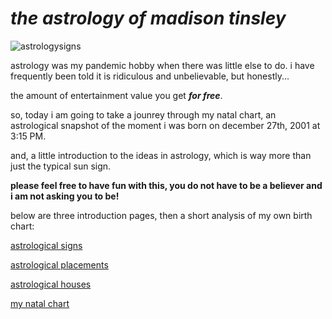 # _the astrology of madison tinsley_
![astrologysigns](https://encrypted-tbn0.gstatic.com/images?q=tbn:ANd9GcRzGEKMGP0LmfRYolyHbe0tcOYd61wCrPK14g&usqp=CAU)

astrology was my pandemic hobby when there was little else to do.
i have frequently been told it is ridiculous and unbelievable, but honestly...

the amount of entertainment value you get _**for free**_.

so, today i am going to take a jounrey through my natal chart, an astrological snapshot of the moment i was born on december 27th, 2001 at 3:15 PM.

and, a little introduction to the ideas in astrology, which is way more than just the typical sun sign.

**please feel free to have fun with this, you do not have to be a believer and i am not asking you to be!**

below are three introduction pages, then a short analysis of my own birth chart:

[astrological signs](https://github.com/madisontinsley/astrologyofmads/blob/main/signs.md)

[astrological placements](https://github.com/madisontinsley/astrologyofmads/blob/main/placements.md)

[astrological houses](https://github.com/madisontinsley/astrologyofmads/blob/main/houses.md)

[my natal chart](https://github.com/madisontinsley/astrologyofmads/blob/main/natal.md)
